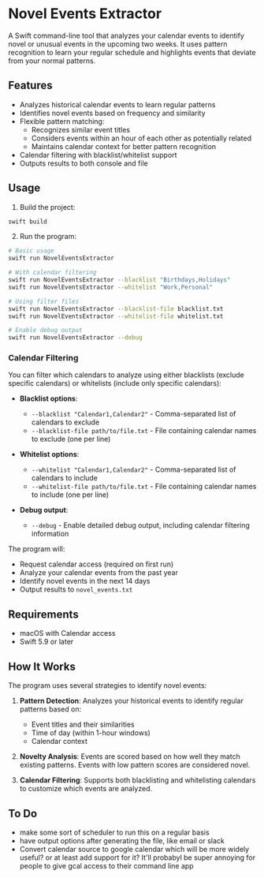 # Novel Events Extractor

A Swift command-line tool that analyzes your calendar events to identify novel or unusual events in the upcoming two weeks. It uses pattern recognition to learn your regular schedule and highlights events that deviate from your normal patterns.

## Features

- Analyzes historical calendar events to learn regular patterns
- Identifies novel events based on frequency and similarity
- Flexible pattern matching:
  - Recognizes similar event titles
  - Considers events within an hour of each other as potentially related
  - Maintains calendar context for better pattern recognition
- Calendar filtering with blacklist/whitelist support
- Outputs results to both console and file

## Usage

1. Build the project:
```bash
swift build
```

2. Run the program:
```bash
# Basic usage
swift run NovelEventsExtractor

# With calendar filtering
swift run NovelEventsExtractor --blacklist "Birthdays,Holidays"
swift run NovelEventsExtractor --whitelist "Work,Personal"

# Using filter files
swift run NovelEventsExtractor --blacklist-file blacklist.txt
swift run NovelEventsExtractor --whitelist-file whitelist.txt

# Enable debug output
swift run NovelEventsExtractor --debug
```

### Calendar Filtering

You can filter which calendars to analyze using either blacklists (exclude specific calendars) or whitelists (include only specific calendars):

- **Blacklist options**:
  - `--blacklist "Calendar1,Calendar2"` - Comma-separated list of calendars to exclude
  - `--blacklist-file path/to/file.txt` - File containing calendar names to exclude (one per line)

- **Whitelist options**:
  - `--whitelist "Calendar1,Calendar2"` - Comma-separated list of calendars to include
  - `--whitelist-file path/to/file.txt` - File containing calendar names to include (one per line)

- **Debug output**:
  - `--debug` - Enable detailed debug output, including calendar filtering information

The program will:
- Request calendar access (required on first run)
- Analyze your calendar events from the past year
- Identify novel events in the next 14 days
- Output results to `novel_events.txt`

## Requirements

- macOS with Calendar access
- Swift 5.9 or later

## How It Works

The program uses several strategies to identify novel events:

1. **Pattern Detection**: Analyzes your historical events to identify regular patterns based on:
   - Event titles and their similarities
   - Time of day (within 1-hour windows)
   - Calendar context

2. **Novelty Analysis**: Events are scored based on how well they match existing patterns. Events with low pattern scores are considered novel.

3. **Calendar Filtering**: Supports both blacklisting and whitelisting calendars to customize which events are analyzed.

## To Do
- make some sort of scheduler to run this on a regular basis
- have output options after generating the file, like email or slack
- Convert calendar source to google calendar which will be more widely useful? or at least add support for it? It'll probabyl be super annoying for people to give gcal access to their command line app

